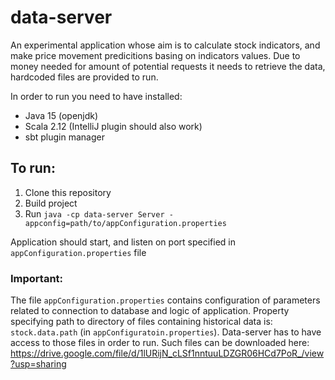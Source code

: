 # data-server

An experimental application whose aim is to calculate stock indicators, and make price movement predicitions basing on indicators values. 
Due to money needed for amount of potential requests it needs to retrieve the data, hardcoded files are provided to run.

In order to run you need to have installed:
- Java 15 (openjdk)
- Scala 2.12 (IntelliJ plugin should also work)
- sbt plugin manager

## To run:
1) Clone this repository
2) Build project
3) Run `java -cp data-server Server -appconfig=path/to/appConfiguration.properties`

Application should start, and listen on port specified in `appConfiguration.properties` file


### Important:
The file `appConfiguration.properties` contains configuration of parameters related to connection to database and logic of application.
Property specifying path to directory of files containing historical data is: `stock.data.path` (in `appConfiguratoin.properties`). 
Data-server has to have access to those files in order to run.
Such files can be downloaded here: https://drive.google.com/file/d/1lURijN_cLSf1nntuuLDZGR06HCd7PoR_/view?usp=sharing

